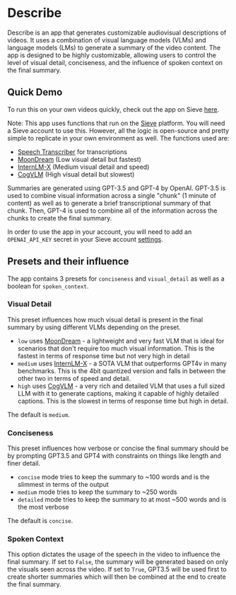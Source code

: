 # Describe

Describe is an app that generates customizable audiovisual descriptions of videos. It uses a combination of visual language models (VLMs) and language models (LMs) to generate a summary of the video content. The app is designed to be highly customizable, allowing users to control the level of visual detail, conciseness, and the influence of spoken context on the final summary.

## Quick Demo

To run this on your own videos quickly, check out the app on Sieve [here](https://www.sievedata.com/functions/sieve/describe).

Note: This app uses functions that run on the [Sieve](https://www.sievedata.com) platform. You will need a Sieve account to use this. However, all the logic is open-source and pretty simple to replicate in your own environment as well. The functions used are:

- [Speech Transcriber](https://www.sievedata.com/functions/sieve/speech_transcriber) for transcriptions
- [MoonDream](https://www.sievedata.com/functions/sieve/moondream) (Low visual detail but fastest)
- [InternLM-X](https://www.sievedata.com/functions/sieve/internlmx-composer-2q) (Medium visual detail and speed)
- [CogVLM](https://www.sievedata.com/functions/sieve/cogvlm-chat) (High visual detail but slowest)

Summaries are generated using GPT-3.5 and GPT-4 by OpenAI. GPT-3.5 is used to combine visual information across a single "chunk" (1 minute of content) as well as to generate a brief transcriptional summary of that chunk. Then, GPT-4 is used to combine all of the information across the chunks to create the final summary.

In order to use the app in your account, you will need to add an `OPENAI_API_KEY` secret in your Sieve account [settings](https://www.sievedata.com/dashboard/settings/secrets).

## Presets and their influence

The app contains 3 presets for `conciseness` and `visual_detail` as well as a boolean for `spoken_context`.

### Visual Detail

This preset influences how much visual detail is present in the final summary by using different VLMs depending on the preset.

- `low` uses [MoonDream](https://www.sievedata.com/functions/sieve/moondream) - a lightweight and very fast VLM that is ideal for scenarios that don't require too much visual information. This is the fastest in terms of response time but not very high in detail
- `medium` uses [InternLM-X](https://www.sievedata.com/functions/sieve/internlmx-composer-2q) - a SOTA VLM that outperforms GPT4v in many benchmarks. This is the 4bit quantized version and falls in between the other two in terms of speed and detail.
- `high` uses [CogVLM](https://www.sievedata.com/functions/sieve/cogvlm-chat) - a very rich and detailed VLM that uses a full sized LLM with it to generate captions, making it capable of highly detailed captions. This is the slowest in terms of response time but high in detail.

The default is `medium`.

### Conciseness

This preset influences how verbose or concise the final summary should be by prompting GPT3.5 and GPT4 with constraints on things like length and finer detail.

- `concise` mode tries to keep the summary to ~100 words and is the slimmest in terms of the output
- `medium` mode tries to keep the summary to ~250 words
- `detailed` mode tries to keep the summary to at most ~500 words and is the most verbose

The default is  `concise`.

### Spoken Context

This option dictates the usage of the speech in the video to influence the final summary. If set to `False`, the summary will be generated based on only the visuals seen across the video. If set to `True`, GPT3.5 will be used first to create shorter summaries which will then be combined at the end to create the final summary.
